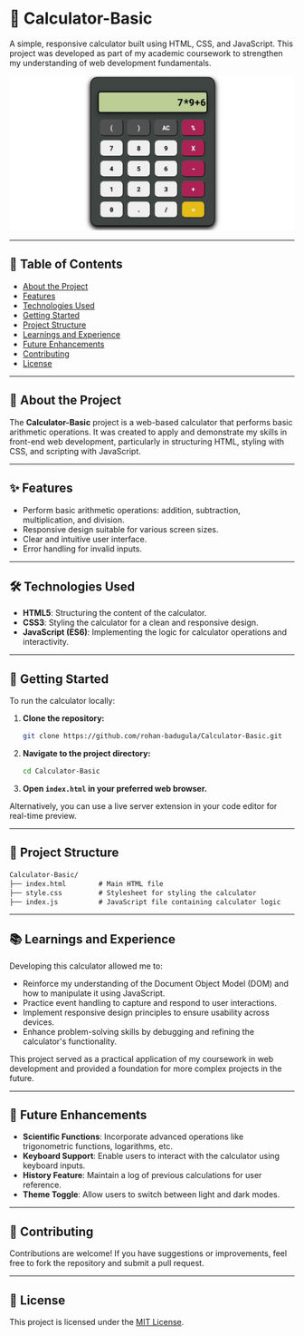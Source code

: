 # 🫮 Calculator-Basic

A simple, responsive calculator built using HTML, CSS, and JavaScript. This project was developed as part of my academic coursework to strengthen my understanding of web development fundamentals.

![Calculator Screenshot](./sample.jpeg)

---

## 📌 Table of Contents

- [About the Project](#📝-about-the-project)
- [Features](#✨-features)
- [Technologies Used](#🛠%ef%b8%8f-technologies-used)
- [Getting Started](#🚀-getting-started)
- [Project Structure](#📁-project-structure)
- [Learnings and Experience](#📚-learnings-and-experience)
- [Future Enhancements](#🔮-future-enhancements)
- [Contributing](#🤝-contributing)
- [License](#📄-license)

---

## 📝 About the Project

The **Calculator-Basic** project is a web-based calculator that performs basic arithmetic operations. It was created to apply and demonstrate my skills in front-end web development, particularly in structuring HTML, styling with CSS, and scripting with JavaScript.

---

## ✨ Features

- Perform basic arithmetic operations: addition, subtraction, multiplication, and division.
- Responsive design suitable for various screen sizes.
- Clear and intuitive user interface.
- Error handling for invalid inputs.

---

## 🛠️ Technologies Used

- **HTML5**: Structuring the content of the calculator.
- **CSS3**: Styling the calculator for a clean and responsive design.
- **JavaScript (ES6)**: Implementing the logic for calculator operations and interactivity.

---

## 🚀 Getting Started

To run the calculator locally:

1. **Clone the repository:**

   ```bash
   git clone https://github.com/rohan-badugula/Calculator-Basic.git
   ```

2. **Navigate to the project directory:**

   ```bash
   cd Calculator-Basic
   ```

3. **Open `index.html` in your preferred web browser.**

Alternatively, you can use a live server extension in your code editor for real-time preview.

---

## 📁 Project Structure

```
Calculator-Basic/
├── index.html        # Main HTML file
├── style.css         # Stylesheet for styling the calculator
├── index.js          # JavaScript file containing calculator logic
```

---

## 📚 Learnings and Experience

Developing this calculator allowed me to:

- Reinforce my understanding of the Document Object Model (DOM) and how to manipulate it using JavaScript.
- Practice event handling to capture and respond to user interactions.
- Implement responsive design principles to ensure usability across devices.
- Enhance problem-solving skills by debugging and refining the calculator's functionality.

This project served as a practical application of my coursework in web development and provided a foundation for more complex projects in the future.

---

## 🔮 Future Enhancements

- **Scientific Functions**: Incorporate advanced operations like trigonometric functions, logarithms, etc.
- **Keyboard Support**: Enable users to interact with the calculator using keyboard inputs.
- **History Feature**: Maintain a log of previous calculations for user reference.
- **Theme Toggle**: Allow users to switch between light and dark modes.

---

## 🤝 Contributing

Contributions are welcome! If you have suggestions or improvements, feel free to fork the repository and submit a pull request.

---

## 📄 License

This project is licensed under the [MIT License](LICENSE).
